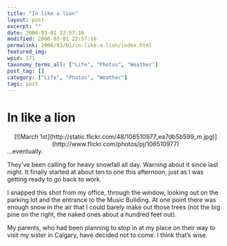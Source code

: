 ```yaml
---
title: "In like a lion"
layout: post
excerpt: ""
date: 2006-03-01 22:57:16
modified: 2006-03-01 22:57:16
permalink: 2006/03/01/in-like-a-lion/index.html
featured_img: 
wpid: 171
taxonomy_terms_all: ["Life", "Photos", "Weather"]
post_tag: []
category: ["Life", "Photos", "Weather"]
tags: post
---
```


# In like a lion

<div align="center">[![March 1st](http://static.flickr.com/48/106510977_ea7db5b599_m.jpg)](http://www.flickr.com/photos/pj/106510977)</div>…eventually.

They’ve been calling for heavy snowfall all day. Warning about it since last night. It finally started at about ten to one this afternoon, just as I was getting ready to go back to work.

I snapped this shot from my office, through the window, looking out on the parking lot and the entrance to the Music Building. At one point there was enough snow in the air that I could barely make out those trees (not the big pine on the right, the naked ones about a hundred feet out).

My parents, who had been planning to stop in at my place on their way to visit my sister in Calgary, have decided not to come. I think that’s wise.